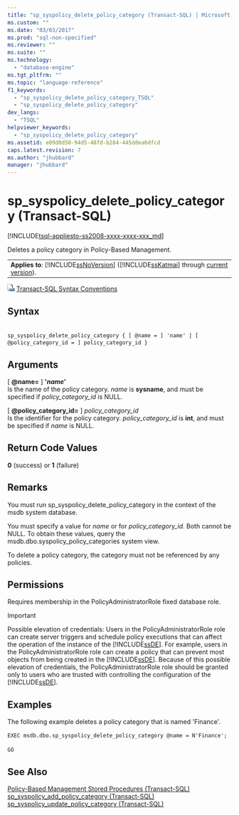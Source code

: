 ```yaml
---
title: "sp_syspolicy_delete_policy_category (Transact-SQL) | Microsoft Docs"
ms.custom: ""
ms.date: "03/03/2017"
ms.prod: "sql-non-specified"
ms.reviewer: ""
ms.suite: ""
ms.technology: 
  - "database-engine"
ms.tgt_pltfrm: ""
ms.topic: "language-reference"
f1_keywords: 
  - "sp_syspolicy_delete_policy_category_TSQL"
  - "sp_syspolicy_delete_policy_category"
dev_langs: 
  - "TSQL"
helpviewer_keywords: 
  - "sp_syspolicy_delete_policy_category"
ms.assetid: e09d0d50-94d5-48fd-b284-445ddea6dfcd
caps.latest.revision: 7
ms.author: "jhubbard"
manager: "jhubbard"
---
```

# sp_syspolicy_delete_policy_category (Transact-SQL)
[!INCLUDE[tsql-appliesto-ss2008-xxxx-xxxx-xxx_md](../../../a9retired/includes/tsql-appliesto-ss2008-xxxx-xxxx-xxx-md.md)]

  Deletes a policy category in Policy-Based Management.  
  
||  
|-|  
|**Applies to**: [!INCLUDE[ssNoVersion](../../../a9notintoc/includes/ssnoversion-md.md)] ([!INCLUDE[ssKatmai](../../../a9notintoc/includes/sskatmai-md.md)] through [current version](http://go.microsoft.com/fwlink/p/?LinkId=299658)).|  
  
 ![Topic link icon](../../../a9notintoc/media/topic-link.gif "Topic link icon") [Transact-SQL Syntax Conventions](../../../t-sql/language-elements/transact-sql-syntax-conventions-transact-sql.md)  
  
## Syntax  
  
```  
  
sp_syspolicy_delete_policy_category { [ @name = ] 'name' | [ @policy_category_id = ] policy_category_id }  
```  
  
## Arguments  
 [ **@name=** ] **'***name***'**  
 Is the name of the policy category. *name* is **sysname**, and must be specified if *policy_category_id* is NULL.  
  
 [ **@policy_category_id=** ] *policy_category_id*  
 Is the identifier for the policy category. *policy_category_id* is **int**, and must be specified if *name* is NULL.  
  
## Return Code Values  
 **0** (success) or **1** (failure)  
  
## Remarks  
 You must run sp_syspolicy_delete_policy_category in the context of the msdb system database.  
  
 You must specify a value for *name* or for *policy_category_id*. Both cannot be NULL. To obtain these values, query the msdb.dbo.syspolicy_policy_categories system view.  
  
 To delete a policy category, the category must not be referenced by any policies.  
  
## Permissions  
 Requires membership in the PolicyAdministratorRole fixed database role.  
  
> [!IMPORTANT]  
>  Possible elevation of credentials: Users in the PolicyAdministratorRole role can create server triggers and schedule policy executions that can affect the operation of the instance of the [!INCLUDE[ssDE](../../../a9notintoc/includes/ssde-md.md)]. For example, users in the PolicyAdministratorRole role can create a policy that can prevent most objects from being created in the [!INCLUDE[ssDE](../../../a9notintoc/includes/ssde-md.md)]. Because of this possible elevation of credentials, the PolicyAdministratorRole role should be granted only to users who are trusted with controlling the configuration of the [!INCLUDE[ssDE](../../../a9notintoc/includes/ssde-md.md)].  
  
## Examples  
 The following example deletes a policy category that is named 'Finance'.  
  
```  
EXEC msdb.dbo.sp_syspolicy_delete_policy_category @name = N'Finance';  
  
GO  
```  
  
## See Also  
 [Policy-Based Management Stored Procedures &#40;Transact-SQL&#41;](../../../relational-databases/reference/system-stored-procedures/policy-based-management-stored-procedures-transact-sql.md)   
 [sp_syspolicy_add_policy_category &#40;Transact-SQL&#41;](../../../relational-databases/reference/system-stored-procedures/sp-syspolicy-add-policy-category-transact-sql.md)   
 [sp_syspolicy_update_policy_category &#40;Transact-SQL&#41;](../../../relational-databases/reference/system-stored-procedures/sp-syspolicy-update-policy-category-transact-sql.md)  
  
  